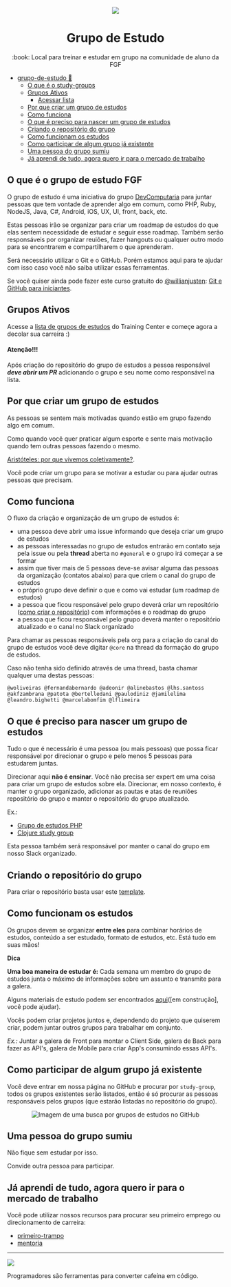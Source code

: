 
<p align="center">
<img src="http://www.fgf.edu.br/wp-content/themes/fgf-28-05-2013_RESPONSIVO/images/fgf-faculdade-integrada-da-grande-fortaleza.png">
</p>
<h1 align="center">Grupo de Estudo</h1>
<p align="center">:book: Local para treinar e estudar em grupo na comunidade de aluno da FGF</p>


<!-- TOC depthFrom:1 depthTo:6 withLinks:1 updateOnSave:0 orderedList:0 -->

- [grupo-de-estudo 📖](#grupo-de-estudo)
	- [O que é o study-groups](#o-que-e-o-grupo-de-estudo-fgf)
	- [Grupos Ativos](#grupos-ativos)
	    - [Acessar lista]()
	- [Por que criar um grupo de estudos](#por-que-criar-um-grupo-de-estudos)
	- [Como funciona](#como-funciona)
	- [O que é preciso para nascer um grupo de estudos](#o-que-é-preciso-para-nascer-um-grupo-de-estudos)
	- [Criando o repositório do grupo](#criando-o-repositório-do-grupo)
	- [Como funcionam os estudos](#como-funcionam-os-estudos)
	- [Como participar de algum grupo já existente](#como-participar-de-algum-grupo-já-existente)
	- [Uma pessoa do grupo sumiu](#uma-pessoa-do-grupo-sumiu)
	- [Já aprendi de tudo, agora quero ir para o mercado de trabalho](#já-aprendi-de-tudo-agora-quero-ir-para-o-mercado-de-trabalho)

<!-- /TOC -->

## O que é o grupo de estudo FGF

O grupo de estudo é uma iniciativa do grupo [DevComputaria]() para juntar pessoas que tem vontade de aprender algo em comum, como PHP, Ruby, NodeJS, Java, C#, Android, iOS, UX, UI, front, back, etc.

Estas pessoas irão se organizar para criar um roadmap de estudos do que elas sentem necessidade de estudar e seguir esse roadmap. Também serão responsáveis por organizar reuiões, fazer hangouts ou qualquer outro modo para se encontrarem e compartilharem o que aprenderam.

Será necessário utilizar o Git e o GitHub. Porém estamos aqui para te ajudar com isso caso você não saiba utilizar essas ferramentas.

Se você quiser ainda pode fazer este curso gratuito do [@willianjusten](https://github.com/willianjusten): [Git e GitHub para iniciantes](https://www.udemy.com/git-e-github-para-iniciantes/).

## Grupos Ativos

Acesse  a [lista de grupos de estudos]() do Training Center e começe agora a decolar sua carreira :)

#### Atenção!!!

Após criação do repositório do grupo de estudos a pessoa responsável ***deve abrir um PR*** adicionando o grupo e seu nome como responsável na lista.

## Por que criar um grupo de estudos

As pessoas se sentem mais motivadas quando estão em grupo fazendo algo em comum.

Como quando você quer praticar algum esporte e sente mais motivação quando tem outras pessoas fazendo o mesmo.

[Aristóteles: por que vivemos coletivamente?](http://www.tribunapr.com.br/noticias/aristoteles-por-que-vivemos-coletivamente/).

Você pode criar um grupo para se motivar a estudar ou para ajudar outras pessoas que precisam.

## Como funciona

O fluxo da criação e organização de um grupo de estudos é:

- uma pessoa deve abrir uma issue informando que deseja criar um grupo de estudos
- as pessoas interessadas no grupo de estudos entrarão em contato seja pela issue ou pela **thread** aberta no `#general` e o grupo irá começar a se formar
- assim que tiver mais de 5 pessoas deve-se avisar alguma das pessoas da organização (contatos abaixo) para que criem o canal do grupo de estudos
- o próprio grupo deve definir o que e como vai estudar (um roadmap de estudos)
- a pessoa que ficou responsável pelo grupo deverá criar um repositório ([como criar o repositório](https://github.com/training-center/study-groups#criando-o-repositório-do-grupo)) com informações e o roadmap do grupo
- a pessoa que ficou responsável pelo grupo deverá manter o repositório atualizado e o canal no Slack organizado

Para chamar as pessoas responsáveis pela org para a criação do canal do grupo de estudos você deve digitar `@core` na thread da formação do grupo de estudos.

Caso não tenha sido definido através de uma thread, basta chamar qualquer uma destas pessoas:

`@woliveiras @fernandabernardo @adeonir @alinebastos @lhs.santoss @akfzambrana @patota @bertelledani @paulodiniz @jamilelima @leandro.bighetti @marcelabomfim @lflimeira`

## O que é preciso para nascer um grupo de estudos

Tudo o que é necessário é uma pessoa (ou mais pessoas) que possa ficar responsável por direcionar o grupo e pelo menos 5 pessoas para estudarem juntas.

Direcionar aqui **não é ensinar**. Você não precisa ser expert em uma coisa para criar um grupo de estudos sobre ela. Direcionar, em nosso contexto, é manter o grupo organizado, adicionar as pautas e atas de reuniões repositório do grupo e manter o repositório do grupo atualizado.

Ex.:

- [Grupo de estudos PHP](https://github.com/FGF-College-Work/php-grupo-de-estudo)
- [Clojure study group]()

Esta pessoa também será responsável por manter o canal do grupo em nosso Slack organizado.

## Criando o repositório do grupo

Para criar o repositório basta usar este [template](https://github.com/FGF-College-Work/template-grupo-de-estudo).

## Como funcionam os estudos

Os grupos devem se organizar **entre eles** para combinar horários de estudos, conteúdo a ser estudado, formato de estudos, etc. Está tudo em suas mãos!

**Dica**

**Uma boa maneira de estudar é:** Cada semana um membro do grupo de estudos junta o máximo de informações sobre um assunto e transmite para a galera.

Alguns materiais de estudo podem ser encontrados [aqui](github/material-de-apoio.md)([em construção], você pode ajudar).

Vocês podem criar projetos juntos e, dependendo do projeto que quiserem criar, podem juntar outros grupos para trabalhar em conjunto.

*Ex.:* Juntar a galera de Front para montar o Client Side, galera de Back para fazer as API's, galera de Mobile para criar App's consumindo essas API's.

## Como participar de algum grupo já existente

Você deve entrar em nossa página no GitHub e procurar por `study-group`, todos os grupos existentes serão listados, então é só procurar as pessoas responsáveis pelos grupos (que estarão listadas no repositório do grupo).

<p align="center">
  <img src="assets/pesquisa-pelos-grupos-de-estudos.png" alt="Imagem de uma busca por grupos de estudos no GitHub">
</p>

## Uma pessoa do grupo sumiu

Não fique sem estudar por isso.

Convide outra pessoa para participar.

## Já aprendi de tudo, agora quero ir para o mercado de trabalho

Você pode utilizar nossos recursos para procurar seu primeiro emprego ou direcionamento de carreira:

- [primeiro-trampo]()
- [mentoria]()

---


![](https://cdn.mensagenscomamor.com/content/images/m000140088.jpg?v=0&w=310&h=144)

Programadores são ferramentas para converter cafeína em código.



